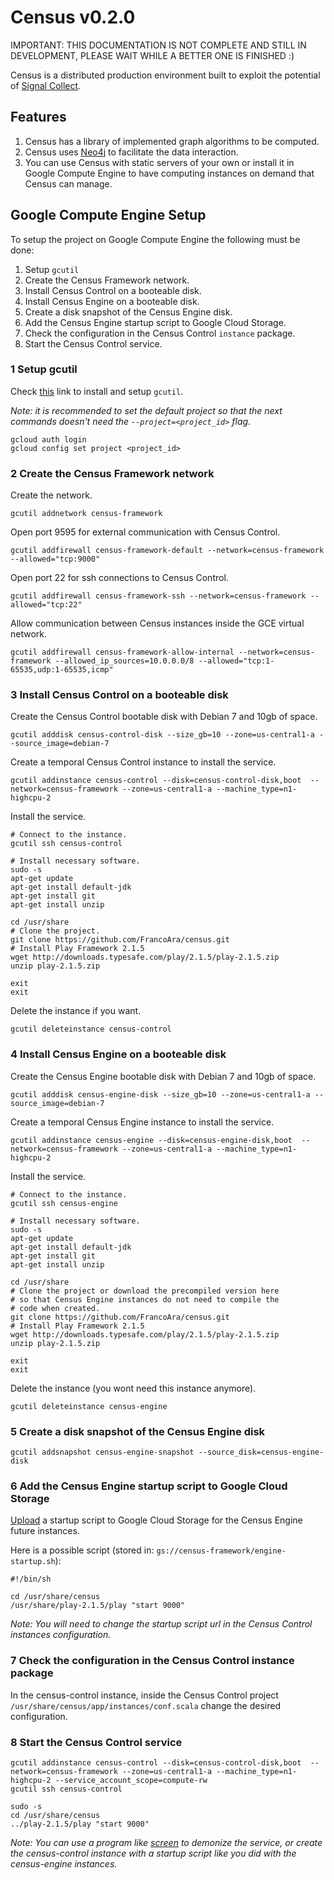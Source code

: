 Census v0.2.0
=============

IMPORTANT: THIS DOCUMENTATION IS NOT COMPLETE AND STILL IN DEVELOPMENT, PLEASE WAIT WHILE A BETTER ONE IS FINISHED :)

Census is a distributed production environment built to exploit the potential of [Signal Collect](http://uzh.github.io/signal-collect/).

Features
--------

  1. Census has a library of implemented graph algorithms to be computed.
  2. Census uses [Neo4j](http://www.neo4j.org/) to facilitate the data interaction.
  3. You can use Census with static servers of your own or install it in Google Compute Engine to have computing instances on demand that Census can manage.

Google Compute Engine Setup
---------------------------

To setup the project on Google Compute Engine the following must be done:

1. Setup `gcutil`
2. Create the Census Framework network.
3. Install Census Control on a booteable disk.
4. Install Census Engine on a booteable disk.
5. Create a disk snapshot of the Census Engine disk.
6. Add the Census Engine startup script to Google Cloud Storage.
7. Check the configuration in the Census Control `instance` package.
8. Start the Census Control service.

### 1 Setup gcutil

Check [this](https://developers.google.com/compute/docs/gcutil/) link to install and setup `gcutil`.

_Note: it is recommended to set the default project so that the next commands doesn't need the `--project=<project_id>` flag._

```
gcloud auth login
gcloud config set project <project_id>
```

### 2 Create the Census Framework network

Create the network.
```
gcutil addnetwork census-framework
```
Open port 9595 for external communication with Census Control.
```
gcutil addfirewall census-framework-default --network=census-framework --allowed="tcp:9000"
```
Open port 22 for ssh connections to Census Control.
```
gcutil addfirewall census-framework-ssh --network=census-framework --allowed="tcp:22"
```
Allow communication between Census instances inside the GCE virtual network.
```
gcutil addfirewall census-framework-allow-internal --network=census-framework --allowed_ip_sources=10.0.0.0/8 --allowed="tcp:1-65535,udp:1-65535,icmp"
```

### 3 Install Census Control on a booteable disk

Create the Census Control bootable disk with Debian 7 and 10gb of space. 
```
gcutil adddisk census-control-disk --size_gb=10 --zone=us-central1-a --source_image=debian-7
```
Create a temporal Census Control instance to install the service.
```
gcutil addinstance census-control --disk=census-control-disk,boot  --network=census-framework --zone=us-central1-a --machine_type=n1-highcpu-2
```
Install the service.
```
# Connect to the instance.
gcutil ssh census-control

# Install necessary software.
sudo -s
apt-get update
apt-get install default-jdk
apt-get install git 
apt-get install unzip

cd /usr/share
# Clone the project.
git clone https://github.com/FrancoAra/census.git
# Install Play Framework 2.1.5
wget http://downloads.typesafe.com/play/2.1.5/play-2.1.5.zip
unzip play-2.1.5.zip

exit
exit
```
Delete the instance if you want.
```
gcutil deleteinstance census-control
```

### 4 Install Census Engine on a booteable disk

Create the Census Engine bootable disk with Debian 7 and 10gb of space. 
```
gcutil adddisk census-engine-disk --size_gb=10 --zone=us-central1-a --source_image=debian-7
```
Create a temporal Census Engine instance to install the service.
```
gcutil addinstance census-engine --disk=census-engine-disk,boot  --network=census-framework --zone=us-central1-a --machine_type=n1-highcpu-2
```
Install the service.
```
# Connect to the instance.
gcutil ssh census-engine

# Install necessary software.
sudo -s
apt-get update
apt-get install default-jdk
apt-get install git 
apt-get install unzip

cd /usr/share
# Clone the project or download the precompiled version here 
# so that Census Engine instances do not need to compile the 
# code when created.
git clone https://github.com/FrancoAra/census.git
# Install Play Framework 2.1.5
wget http://downloads.typesafe.com/play/2.1.5/play-2.1.5.zip
unzip play-2.1.5.zip

exit
exit
```
Delete the instance (you wont need this instance anymore).
```
gcutil deleteinstance census-engine
```

### 5 Create a disk snapshot of the Census Engine disk

```
gcutil addsnapshot census-engine-snapshot --source_disk=census-engine-disk
```

### 6 Add the Census Engine startup script to Google Cloud Storage

[Upload](https://developers.google.com/storage/docs/json_api/v1/how-tos/upload) a startup script to Google Cloud Storage for the Census Engine future instances.

Here is a possible script (stored in: `gs://census-framework/engine-startup.sh`):
```
#!/bin/sh

cd /usr/share/census
/usr/share/play-2.1.5/play "start 9000"
```

_Note: You will need to change the startup script url in the Census Control instances configuration._

### 7 Check the configuration in the Census Control instance package

In the census-control instance, inside the Census Control project `/usr/share/census/app/instances/conf.scala` change the desired configuration.

### 8 Start the Census Control service

```
gcutil addinstance census-control --disk=census-control-disk,boot  --network=census-framework --zone=us-central1-a --machine_type=n1-highcpu-2 --service_account_scope=compute-rw
gcutil ssh census-control

sudo -s
cd /usr/share/census
../play-2.1.5/play "start 9000"
```

_Note: You can use a program like [screen](http://www.gnu.org/software/screen/) to demonize the service, or create the census-control instance with a startup script like you did with the census-engine instances._
